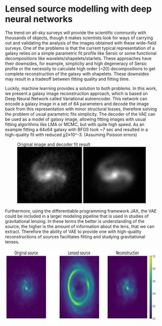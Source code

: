 # Lensed source modelling with deep neural networks

The trend on all-sky surveys will provide the scientific community with thousands of objects, though it makes scientists look for ways of carrying out and validating the analysis of the images obtained with these wide-field surveys. One of the problems is that the current typical representation of a galaxy relies on a simple parametric fit profile like Sersic or some functional decompositions like wavelets/shapelets/starlets. These approaches have their downsides, for example, simplicity and high degeneracy of Sersic profile or the necessity to calculate high order (~20) decompositions to get complete reconstruction of the galaxy with shapelets. These downsides may result in a tradeoff between fitting quality and fitting time.

Luckily, machine learning provides a solution to both problems. In this work, we present a galaxy image reconstruction approach, which is based on Deep Neural Network called Variational autoencoder. This network can encode a galaxy image in a set of 64 parameters and decode the image back from this representation with minor structural losses, therefore solving the problem of usual parametric fits simplicity. The decoder of the VAE can be used as a model of galaxy image, allowing fitting images with usual fitting algorithms like LMA or MCMC, but with quite high speed. As an example fitting a 64x64 galaxy with BFGS took ~7 sec and resulted in a high-quality fit with reduced 𝜒2≈10^-3. (Assuming Poisson errors)


<figure>
  <figtitle>Original image and decoder fit result</figtitle>
  <img src="./Images/fit_comparison.png" width="436" height="186">
</figure>



Furthermore, using the differentiable programming framework JAX, the VAE could be included in a larger modeling pipeline that is used in studies of gravitational lensing. In these terms the better is understanding of the source, the higher is the amount of information about the lens, that we can extract. Therefore the ability of VAE to provide one with high-quality reconstructions of sources facilitates fitting and studying gravitational lenses.



<img src="./Images/fit_comparison_lensed.png" width="800" height="242">


